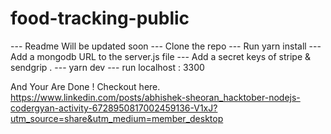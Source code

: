 # food-tracking-public

--- Readme Will be updated soon 
--- Clone the repo 
--- Run yarn install 
--- Add a mongodb URL to the server.js file 
--- Add a secret keys of stripe & sendgrip .
--- yarn dev 
--- run localhost : 3300 

And Your Are Done !
Checkout here.
https://www.linkedin.com/posts/abhishek-sheoran_hacktober-nodejs-codergyan-activity-6728950817002459136-V1xJ?utm_source=share&utm_medium=member_desktop
